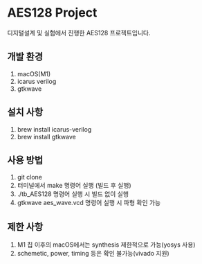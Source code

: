 # AES128 Project

디지털설계 및 실험에서 진행한 AES128 프로젝트입니다.

## 개발 환경
1. macOS(M1)
2. icarus verilog 
3. gtkwave

## 설치 사항
1. brew install icarus-verilog
2. brew install gtkwave

## 사용 방법
1. git clone
2. 터미널에서 make 명령어 실행 (빌드 후 실행)
3. ./tb_AES128 명령어 실행 시 빌드 없이 실행
4. gtkwave aes_wave.vcd 명령어 실행 시 파형 확인 가능

## 제한 사항
1. M1 칩 이후의 macOS에서는 synthesis 제한적으로 가능(yosys 사용)
2. schemetic, power, timing 등은 확인 불가능(vivado 지원)
